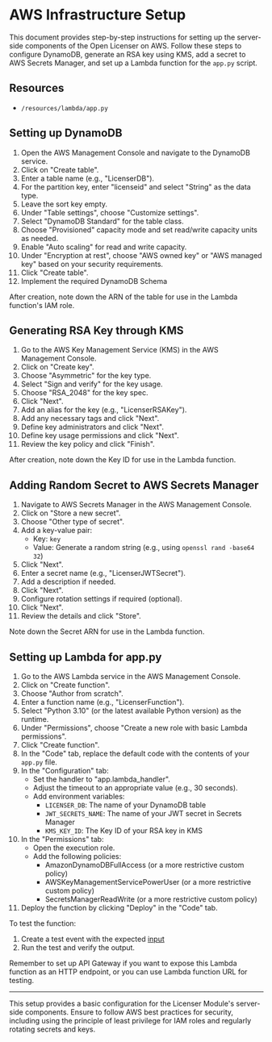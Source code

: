 # AWS Infrastructure Setup

This document provides step-by-step instructions for setting up the server-side components of the Open Licenser on AWS. Follow these steps to configure DynamoDB, generate an RSA key using KMS, add a secret to AWS Secrets Manager, and set up a Lambda function for the `app.py` script.

## Resources
- `/resources/lambda/app.py`

## Setting up DynamoDB

1. Open the AWS Management Console and navigate to the DynamoDB service.
2. Click on "Create table".
3. Enter a table name (e.g., "LicenserDB").
4. For the partition key, enter "licenseid" and select "String" as the data type.
5. Leave the sort key empty.
6. Under "Table settings", choose "Customize settings".
7. Select "DynamoDB Standard" for the table class.
8. Choose "Provisioned" capacity mode and set read/write capacity units as needed.
9. Enable "Auto scaling" for read and write capacity.
10. Under "Encryption at rest", choose "AWS owned key" or "AWS managed key" based on your security requirements.
11. Click "Create table".
12. Implement the required DynamoDB Schema

After creation, note down the ARN of the table for use in the Lambda function's IAM role.

## Generating RSA Key through KMS

1. Go to the AWS Key Management Service (KMS) in the AWS Management Console.
2. Click on "Create key".
3. Choose "Asymmetric" for the key type.
4. Select "Sign and verify" for the key usage.
5. Choose "RSA_2048" for the key spec.
6. Click "Next".
7. Add an alias for the key (e.g., "LicenserRSAKey").
8. Add any necessary tags and click "Next".
9. Define key administrators and click "Next".
10. Define key usage permissions and click "Next".
11. Review the key policy and click "Finish".

After creation, note down the Key ID for use in the Lambda function.

## Adding Random Secret to AWS Secrets Manager

1. Navigate to AWS Secrets Manager in the AWS Management Console.
2. Click on "Store a new secret".
3. Choose "Other type of secret".
4. Add a key-value pair:
   - Key: `key`
   - Value: Generate a random string (e.g., using `openssl rand -base64 32`)
5. Click "Next".
6. Enter a secret name (e.g., "LicenserJWTSecret").
7. Add a description if needed.
8. Click "Next".
9. Configure rotation settings if required (optional).
10. Click "Next".
11. Review the details and click "Store".

Note down the Secret ARN for use in the Lambda function.

## Setting up Lambda for app.py

1. Go to the AWS Lambda service in the AWS Management Console.
2. Click on "Create function".
3. Choose "Author from scratch".
4. Enter a function name (e.g., "LicenserFunction").
5. Select "Python 3.10" (or the latest available Python version) as the runtime.
6. Under "Permissions", choose "Create a new role with basic Lambda permissions".
7. Click "Create function".
8. In the "Code" tab, replace the default code with the contents of your `app.py` file.
9. In the "Configuration" tab:
   - Set the handler to "app.lambda_handler".
   - Adjust the timeout to an appropriate value (e.g., 30 seconds).
   - Add environment variables:
     - `LICENSER_DB`: The name of your DynamoDB table
     - `JWT_SECRETS_NAME`: The name of your JWT secret in Secrets Manager
     - `KMS_KEY_ID`: The Key ID of your RSA key in KMS
10. In the "Permissions" tab:
    - Open the execution role.
    - Add the following policies:
      - AmazonDynamoDBFullAccess (or a more restrictive custom policy)
      - AWSKeyManagementServicePowerUser (or a more restrictive custom policy)
      - SecretsManagerReadWrite (or a more restrictive custom policy)
11. Deploy the function by clicking "Deploy" in the "Code" tab.

To test the function:
1. Create a test event with the expected [input](api-documentation.md#endpoint-verify-license)
2. Run the test and verify the output.

Remember to set up API Gateway if you want to expose this Lambda function as an HTTP endpoint, or you can use Lambda function URL for testing.

---

This setup provides a basic configuration for the Licenser Module's server-side components. Ensure to follow AWS best practices for security, including using the principle of least privilege for IAM roles and regularly rotating secrets and keys.
